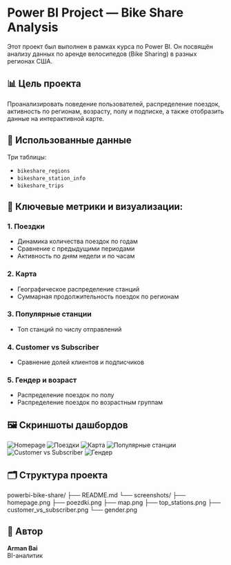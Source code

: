 # Power BI Project — Bike Share Analysis

Этот проект был выполнен в рамках курса по Power BI. Он посвящён анализу данных по аренде велосипедов (Bike Sharing) в разных регионах США.

## 📊 Цель проекта
Проанализировать поведение пользователей, распределение поездок, активность по регионам, возрасту, полу и подписке, а также отобразить данные на интерактивной карте.

## 🧩 Использованные данные
Три таблицы:
- `bikeshare_regions`
- `bikeshare_station_info`
- `bikeshare_trips`

## 🧠 Ключевые метрики и визуализации:
### 1. **Поездки**
- Динамика количества поездок по годам
- Сравнение с предыдущими периодами
- Активность по дням недели и по часам

### 2. **Карта**
- Географическое распределение станций
- Суммарная продолжительность поездок по регионам

### 3. **Популярные станции**
- Топ станций по числу отправлений

### 4. **Customer vs Subscriber**
- Сравнение долей клиентов и подписчиков

### 5. **Гендер и возраст**
- Распределение поездок по полу
- Распределение поездок по возрастным группам

## 🖼 Скриншоты дашбордов
![Homepage](screenshots/homepage.png)
![Поездки](screenshots/poezdki.png)
![Карта](screenshots/map.png)
![Популярные станции](screenshots/top_stations.png)
![Customer vs Subscriber](screenshots/customer_vs_subscriber.png)
![Гендер](screenshots/gender.png)

## 🗂 Структура проекта

powerbi-bike-share/
├── README.md
└── screenshots/
├── homepage.png
├── poezdki.png
├── map.png
├── top_stations.png
├── customer_vs_subscriber.png
└── gender.png

## 👤 Автор
**Arman Bai**  
BI-аналитик 
